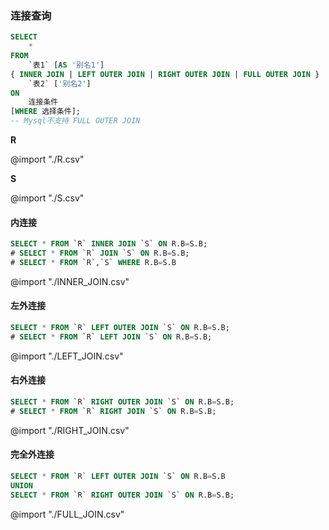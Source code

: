 ### 连接查询

``` SQL
SELECT
    *
FROM
    `表1` [AS '别名1']
{ INNER JOIN | LEFT OUTER JOIN | RIGHT OUTER JOIN | FULL OUTER JOIN }
    `表2` ['别名2']
ON
    连接条件
[WHERE 选择条件];
-- Mysql不支持 FULL OUTER JOIN
```

**R**

@import "./R.csv"

**S**

@import "./S.csv"

#### 内连接

``` SQL
SELECT * FROM `R` INNER JOIN `S` ON R.B=S.B;
# SELECT * FROM `R` JOIN `S` ON R.B=S.B;
# SELECT * FROM `R`,`S` WHERE R.B=S.B
```

@import "./INNER_JOIN.csv"

#### 左外连接

``` SQL
SELECT * FROM `R` LEFT OUTER JOIN `S` ON R.B=S.B;
# SELECT * FROM `R` LEFT JOIN `S` ON R.B=S.B;
```

@import "./LEFT_JOIN.csv"

#### 右外连接

``` SQL
SELECT * FROM `R` RIGHT OUTER JOIN `S` ON R.B=S.B;
# SELECT * FROM `R` RIGHT JOIN `S` ON R.B=S.B;
```

@import "./RIGHT_JOIN.csv"

#### 完全外连接

``` SQL
SELECT * FROM `R` LEFT OUTER JOIN `S` ON R.B=S.B
UNION
SELECT * FROM `R` RIGHT OUTER JOIN `S` ON R.B=S.B;
```

@import "./FULL_JOIN.csv"
